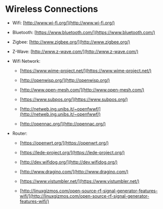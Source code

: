 # Wireless Connections

* Wifi: [http://www.wi-fi.org/](http://www.wi-fi.org/)
* Bluetooth: [https://www.bluetooth.com/](https://www.bluetooth.com/)
* Zigbee: [http://www.zigbee.org/](http://www.zigbee.org/)
* Z-Wave: [http://www.z-wave.com/](http://www.z-wave.com/)
* Wifi Network: 
  * [https://www.wime-project.net/](https://www.wime-project.net/)
  * [http://openwisp.org/](http://openwisp.org/)

  * [http://www.open-mesh.com/](http://www.open-mesh.com/)
  * [https://www.subpos.org/](https://www.subpos.org/)
  * [http://netweb.ing.unibs.it/~openfwwf/](http://netweb.ing.unibs.it/~openfwwf/)
  * [http://opennac.org/](http://opennac.org/)
* Router:

  * [https://openwrt.org/](https://openwrt.org/)

  * [https://lede-project.org/](https://lede-project.org/)

  * [http://dev.wifidog.org/](http://dev.wifidog.org/)

  * [http://www.dragino.com/](http://www.dragino.com/)

  * [https://www.vistumbler.net/](https://www.vistumbler.net/)

  * [http://linuxgizmos.com/open-source-rf-signal-generator-features-wifi/](http://linuxgizmos.com/open-source-rf-signal-generator-features-wifi/)



